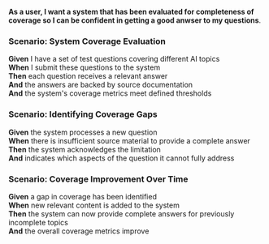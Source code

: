 **As a user, I want a system that has been evaluated for completeness of coverage so I can be confident in getting a good anwser to my questions**.

### Scenario: System Coverage Evaluation
**Given** I have a set of test questions covering different AI topics  
**When** I submit these questions to the system  
**Then** each question receives a relevant answer  
**And** the answers are backed by source documentation  
**And** the system's coverage metrics meet defined thresholds

### Scenario: Identifying Coverage Gaps
**Given** the system processes a new question  
**When** there is insufficient source material to provide a complete answer  
**Then** the system acknowledges the limitation  
**And** indicates which aspects of the question it cannot fully address

### Scenario: Coverage Improvement Over Time
**Given** a gap in coverage has been identified  
**When** new relevant content is added to the system  
**Then** the system can now provide complete answers for previously incomplete topics  
**And** the overall coverage metrics improve

